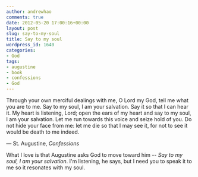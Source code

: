 ```yaml
---
author: andrewhao
comments: true
date: 2012-05-20 17:00:16+00:00
layout: post
slug: say-to-my-soul
title: Say to my soul
wordpress_id: 1640
categories:
- God
tags:
- augustine
- book
- confessions
- God
---
```


Through your own merciful dealings with me, O Lord my God, tell me what you are to me. Say to my soul, I am your salvation. Say it so that I can hear it. My heart is listening, Lord; open the ears of my heart and say to my soul, I am your salvation. Let me run towards this voice and seize hold of you. Do not hide your face from me: let me die so that I may see it, for not to see it would be death to me indeed.




— St. Augustine, _Confessions_


What I love is that Augustine asks God to move toward him -- _Say to my soul, I am your salvation_. I'm listening, he says, but I need you to speak it to me so it resonates with my soul.
